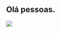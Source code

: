 ## Olá pessoas.

<img src="https://d.wattpad.com/story_parts/824954390/images/15e77b68a46c072f360092306513.gif" />
